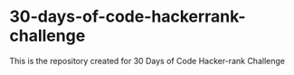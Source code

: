 # 30-days-of-code-hackerrank-challenge
This is the repository created for 30 Days of Code Hacker-rank Challenge
